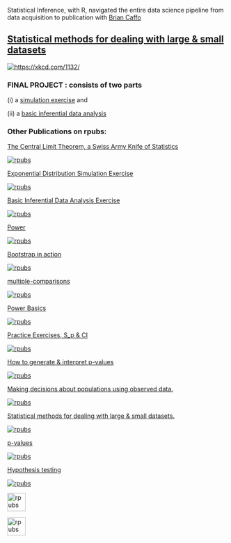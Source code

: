 <script type="text/javascript"> function googleTranslateElementInit() { new google.translate.TranslateElement({pageLanguage: 'en'}, 'google_translate_element'); } </script>

<script type="text/javascript" src="//translate.google.com/translate_a/element.js?cb=googleTranslateElementInit"></script>


Statistical Inference, with R, navigated the entire data science pipeline from data acquisition to publication with [Brian Caffo](http://leanpub.com/LittleInferenceBook)

## [Statistical methods for dealing with large & small datasets](https://www.linkedin.com/pulse/statistical-methods-dealing-large-small-datasets-linda-angulo-l%25C3%25B3pez/?trackingId=1RkWlrrVShmC6O7%2Fu9Yyow%3D%3D)

<a href="https://rpubs.com/lindangulopez/708518">
<img src="https://github.com/lindangulopez/statistical-inference/blob/master/(7)%20Statistical%20methods%20for%20dealing%20with%20large%20&%20small%20datasets%20_%20LinkedIn_files/Github.png?raw=true" alt="https://xkcd.com/1132/" >
</a>

### FINAL PROJECT : consists of two parts 

(i) a [simulation exercise](https://rpubs.com/lindangulopez/709073) and 

(ii) a [basic inferential data analysis](https://rpubs.com/lindangulopez/709101)

### Other Publications on rpubs: 
[The Central Limit Theorem, a Swiss Army Knife of Statistics](https://rpubs.com/lindangulopez/708518)

<a href="https://rpubs.com/lindangulopez/708518">
<img src="https://github.com/lindangulopez/statistical-inference/blob/master/(7)%20Statistical%20methods%20for%20dealing%20with%20large%20&%20small%20datasets%20_%20LinkedIn_files/Github2.png?raw=true" alt="rpubs" >
</a>

[Exponential Distribution Simulation Exercise](https://rpubs.com/lindangulopez/709073)

<a href="https://rpubs.com/lindangulopez/709073">
<img src="https://github.com/lindangulopez/statistical-inference/blob/master/(7)%20Statistical%20methods%20for%20dealing%20with%20large%20&%20small%20datasets%20_%20LinkedIn_files/Github3.png?raw=true" alt="rpubs" >
</a>

[Basic Inferential Data Analysis Exercise](https://rpubs.com/lindangulopez/709101)

<a href="https://rpubs.com/lindangulopez/709101">
<img src="https://github.com/lindangulopez/statistical-inference/blob/master/(7)%20Statistical%20methods%20for%20dealing%20with%20large%20&%20small%20datasets%20_%20LinkedIn_files/Github6.png?raw=true" alt="rpubs" >
</a>

[Power](https://rpubs.com/lindangulopez/708226)

<a href="https://rpubs.com/lindangulopez/708226">
<img src="https://github.com/lindangulopez/statistical-inference/blob/master/(7)%20Statistical%20methods%20for%20dealing%20with%20large%20&%20small%20datasets%20_%20LinkedIn_files/Github7.png?raw=true" alt="rpubs" >
</a>

[Bootstrap in action](https://rpubs.com/lindangulopez/708181)

<a href="https://rpubs.com/lindangulopez/708518">
<img src="https://github.com/lindangulopez/statistical-inference/blob/master/(7)%20Statistical%20methods%20for%20dealing%20with%20large%20&%20small%20datasets%20_%20LinkedIn_files/Github14.png?raw=true" alt="rpubs" >
</a>

[multiple-comparisons](https://rpubs.com/lindangulopez/708163)

<a href="https://rpubs.com/lindangulopez/708163">
<img src="https://github.com/lindangulopez/statistical-inference/blob/master/(7)%20Statistical%20methods%20for%20dealing%20with%20large%20&%20small%20datasets%20_%20LinkedIn_files/Github8.png?raw=true" alt="rpubs" >
</a>

[Power Basics](https://rpubs.com/lindangulopez/707985)

<a href="https://rpubs.com/lindangulopez/707985">
<img src="https://github.com/lindangulopez/statistical-inference/blob/master/(7)%20Statistical%20methods%20for%20dealing%20with%20large%20&%20small%20datasets%20_%20LinkedIn_files/Github15.png?raw=true" alt="rpubs" >
</a>

[Practice Exercises, S_p & CI](https://rpubs.com/lindangulopez/703040)

<a href="https://rpubs.com/lindangulopez/703040">
<img src="https://github.com/lindangulopez/statistical-inference/blob/master/(7)%20Statistical%20methods%20for%20dealing%20with%20large%20&%20small%20datasets%20_%20LinkedIn_files/Github16.png?raw=true" alt="rpubs" >
</a>

[How to generate & interpret p-values](https://rpubs.com/lindangulopez/702767)

<a href="https://rpubs.com/lindangulopez/702767">
<img src="https://github.com/lindangulopez/statistical-inference/blob/master/(7)%20Statistical%20methods%20for%20dealing%20with%20large%20&%20small%20datasets%20_%20LinkedIn_files/Github17.png?raw=true" alt="rpubs" >
</a>

[Making decisions about populations using observed data.](https://rpubs.com/lindangulopez/702541)

<a href="https://rpubs.com/lindangulopez/702541">
<img src="https://github.com/lindangulopez/statistical-inference/blob/master/(7)%20Statistical%20methods%20for%20dealing%20with%20large%20&%20small%20datasets%20_%20LinkedIn_files/Github3.png?raw=true" alt="rpubs" >
</a>

[Statistical methods for dealing with large & small datasets.](https://rpubs.com/lindangulopez/702246)

<a href="https://rpubs.com/lindangulopez/702246">
<img src="https://github.com/lindangulopez/statistical-inference/blob/master/(7)%20Statistical%20methods%20for%20dealing%20with%20large%20&%20small%20datasets%20_%20LinkedIn_files/Github19.png?raw=true" alt="rpubs" >
</a>

[p-values](https://rpubs.com/lindangulopez/701708)

<a href="https://rpubs.com/lindangulopez/701708">
<img src="https://github.com/lindangulopez/statistical-inference/blob/master/(7)%20Statistical%20methods%20for%20dealing%20with%20large%20&%20small%20datasets%20_%20LinkedIn_files/Github20.png?raw=true" alt="rpubs" >
</a>

[Hypothesis testing](https://rpubs.com/lindangulopez/701674)

<a href="https://rpubs.com/lindangulopez/701674">
<img src="https://github.com/lindangulopez/statistical-inference/blob/master/(7)%20Statistical%20methods%20for%20dealing%20with%20large%20&%20small%20datasets%20_%20LinkedIn_files/Github12.png?raw=true" alt="rpubs" >
</a>

[]()

<a href="https://rpubs.com/lindangulopez/708518">
<img src="" alt="rpubs" style="width:42px;height:42px;">
</a>

[]()

<a href="https://rpubs.com/lindangulopez/708518">
<img src="" alt="rpubs" style="width:42px;height:42px;">
</a>
